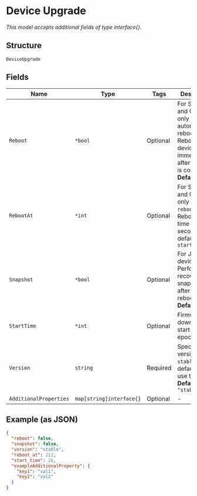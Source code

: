 
# Device Upgrade

*This model accepts additional fields of type interface{}.*

## Structure

`DeviceUpgrade`

## Fields

| Name | Type | Tags | Description |
|  --- | --- | --- | --- |
| `Reboot` | `*bool` | Optional | For Switches and Gateways only (APs are automatically rebooted). Reboot device immediately after upgrade is completed<br>**Default**: `false` |
| `RebootAt` | `*int` | Optional | For Switches and Gateways only and if `reboot`==`true`. Reboot start time in epoch seconds, default is `start_time` |
| `Snapshot` | `*bool` | Optional | For Junos devices only. Perform recovery snapshot after device is rebooted<br>**Default**: `false` |
| `StartTime` | `*int` | Optional | Firmware download start time in epoch |
| `Version` | `string` | Required | Specific version / `stable`, default is to use the latest<br>**Default**: `"stable"` |
| `AdditionalProperties` | `map[string]interface{}` | Optional | - |

## Example (as JSON)

```json
{
  "reboot": false,
  "snapshot": false,
  "version": "stable",
  "reboot_at": 212,
  "start_time": 26,
  "exampleAdditionalProperty": {
    "key1": "val1",
    "key2": "val2"
  }
}
```

